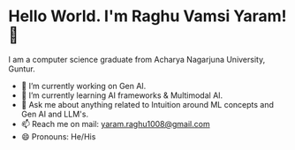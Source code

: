 # Hello World. I'm Raghu Vamsi Yaram! 👋 

I am a computer science graduate from Acharya Nagarjuna University, Guntur.

- 🔭 I’m currently working on Gen AI.
- 🌱 I’m currently learning AI frameworks & Multimodal AI.
- 💬 Ask me about anything related to Intuition around ML concepts and Gen AI and LLM's.
- 📫 Reach me on mail: yaram.raghu1008@gmail.com
- 😄 Pronouns: He/His
